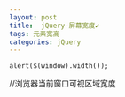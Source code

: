 ```yaml
---
layout: post
title:  jQuery-屏幕宽度✔︎
tags: 元素宽高　
categories: jQuery
---
```



`alert($(window).width()); `

//浏览器当前窗口可视区域宽度 